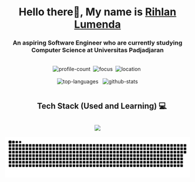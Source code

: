 <h1 align="center">Hello there👋, My name is <a href="https://notalent2code.github.io/" target="blank">Rihlan Lumenda</a></h1>
<h3 align="center">An aspiring Software Engineer who are currently studying Computer Science at Universitas Padjadjaran</h3>

<br>

<div align="center">
  <span><img src="https://komarev.com/ghpvc/?username=notalent2code&label=Profile%20views&color=blueviolet" alt="profile-count" />&nbsp;</span>
  <span><img src="https://img.shields.io/badge/Focus-Software%20Engineering-blueviolet" alt="focus"/>&nbsp;</span>
  <span><img src="https://img.shields.io/badge/Location-Indonesia-blueviolet" alt="location"/>&nbsp;</span>
</div>

<br>

<div align="center">
  <img src="https://github-readme-stats-sigma-five.vercel.app/api/top-langs/?username=notalent2code&hide=html,css&theme=tokyonight" alt="top-languages" style="height: 160px;" />
  <span>&nbsp;</span>
  <img src="https://github-readme-stats-sigma-five.vercel.app/api?username=notalent2code&include_all_commits=true&show_icons=true&theme=tokyonight" alt="github-stats" style="height: 160px;" />
</div>

<!--h1 without bottom border-->
<div id="user-content-toc">
  <ul align="center">
    <summary><h2 style="display: inline-block">Tech Stack (Used and Learning) 💻</h2></summary>
  </ul>
</div>

<!--tech stack icons-->
<p align="center">
  <a href="https://skillicons.dev">
    <img src="https://skillicons.dev/icons?i=aws,azure,cpp,css,dart,docker,express,figma,flutter,gcp,git,github,gitlab,go,html,java,js,jest,laravel,linux,mysql,nestjs,nextjs,nginx,nodejs,php,planetscale,postgres,postman,prisma,py,rabbitmq,redis,spring,sequelize,tailwind,ts,vercel,vite,vscode&perline=20" />
  </a>
</p>

<div align="center">
  <picture>
    <source media="(prefers-color-scheme: dark)" srcset="https://github.com/notalent2code/notalent2code/blob/output/github-contribution-grid-snake-dark.svg">
    <source media="(prefers-color-scheme: light)" srcset="https://github.com/notalent2code/notalent2code/blob/output/github-contribution-grid-snake.svg">
    <img alt="github contribution grid snake animation" src="https://github.com/notalent2code/notalent2code/blob/output/github-contribution-grid-snake.svg">
  </picture>
</div>
